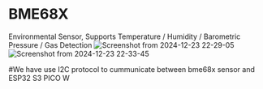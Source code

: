# BME68X
Environmental Sensor, Supports Temperature / Humidity / Barometric Pressure / Gas Detection
![Screenshot from 2024-12-23 22-29-05](https://github.com/user-attachments/assets/48b0b216-25fa-4d5f-8774-7990fa0e2b38)
![Screenshot from 2024-12-23 22-33-45](https://github.com/user-attachments/assets/9057a049-5524-498e-9063-fcd8cfaf0c60)

#We have use I2C protocol to cummunicate between bme68x sensor and ESP32 S3 PICO W 
